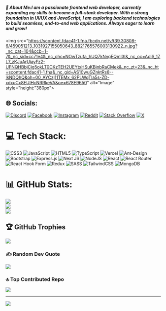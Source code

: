 ##### 💫 About Me:I am a passionate frontend web developer, currently expanding my skills to become a full-stack developer. With a strong foundation in UI/UX and JavaScript, I am exploring backend technologies to build seamless, end-to-end web applications. Always eager to learn and grow!

<img 
  src="https://scontent.fdac41-1.fna.fbcdn.net/v/t39.30808-6/459051213_1031927155050643_8821765576003130922_n.jpg?_nc_cat=104&ccb=1-7&_nc_sid=cc71e4&_nc_ohc=NOwTzufa_hUQ7kNvgEQml3I&_nc_oc=AdiS_1ZL7_zKJuArUiayFz2-UFNQHBbjCig5okLT0CKzTEH2UEYtxHSuKBinbRaCMek&_nc_zt=23&_nc_ht=scontent.fdac41-1.fna&_nc_gid=AS10wuGZnktRs8--lkNDQhQ&oh=00_AYCzj11TEMx_62PLWgTIa5s-ZD-xdxuCx8EUIHcNRRkeVA&oe=678E9650" 
  alt="Image"
  style="height:"380px"><img/>


## 🌐 Socials:
[![Discord](https://img.shields.io/badge/Discord-%237289DA.svg?logo=discord&logoColor=white)](https://discord.gg/https://discord.com/channels/1230196197038227518/1230196197038227521) [![Facebook](https://img.shields.io/badge/Facebook-%231877F2.svg?logo=Facebook&logoColor=white)](https://facebook.com/https://www.facebook.com/TTP2660) [![Instagram](https://img.shields.io/badge/Instagram-%23E4405F.svg?logo=Instagram&logoColor=white)](https://instagram.com/https://www.instagram.com/litonalmamun9118/) [![Reddit](https://img.shields.io/badge/Reddit-%23FF4500.svg?logo=Reddit&logoColor=white)](https://reddit.com/user/https://www.reddit.com/user/Alternative_Word8248/) [![Stack Overflow](https://img.shields.io/badge/-Stackoverflow-FE7A16?logo=stack-overflow&logoColor=white)](https://stackoverflow.com/users/https://stackoverflow.com/users/28629303/liton-ali) [![X](https://img.shields.io/badge/X-black.svg?logo=X&logoColor=white)](https://x.com/https://x.com/MdLiton65961236) 

# 💻 Tech Stack:
![CSS3](https://img.shields.io/badge/css3-%231572B6.svg?style=for-the-badge&logo=css3&logoColor=white) ![JavaScript](https://img.shields.io/badge/javascript-%23323330.svg?style=for-the-badge&logo=javascript&logoColor=%23F7DF1E) ![HTML5](https://img.shields.io/badge/html5-%23E34F26.svg?style=for-the-badge&logo=html5&logoColor=white) ![TypeScript](https://img.shields.io/badge/typescript-%23007ACC.svg?style=for-the-badge&logo=typescript&logoColor=white) ![Vercel](https://img.shields.io/badge/vercel-%23000000.svg?style=for-the-badge&logo=vercel&logoColor=white) ![Ant-Design](https://img.shields.io/badge/-AntDesign-%230170FE?style=for-the-badge&logo=ant-design&logoColor=white) ![Bootstrap](https://img.shields.io/badge/bootstrap-%238511FA.svg?style=for-the-badge&logo=bootstrap&logoColor=white) ![Express.js](https://img.shields.io/badge/express.js-%23404d59.svg?style=for-the-badge&logo=express&logoColor=%2361DAFB) ![Next JS](https://img.shields.io/badge/Next-black?style=for-the-badge&logo=next.js&logoColor=white) ![NodeJS](https://img.shields.io/badge/node.js-6DA55F?style=for-the-badge&logo=node.js&logoColor=white) ![React](https://img.shields.io/badge/react-%2320232a.svg?style=for-the-badge&logo=react&logoColor=%2361DAFB) ![React Router](https://img.shields.io/badge/React_Router-CA4245?style=for-the-badge&logo=react-router&logoColor=white) ![React Hook Form](https://img.shields.io/badge/React%20Hook%20Form-%23EC5990.svg?style=for-the-badge&logo=reacthookform&logoColor=white) ![Redux](https://img.shields.io/badge/redux-%23593d88.svg?style=for-the-badge&logo=redux&logoColor=white) ![SASS](https://img.shields.io/badge/SASS-hotpink.svg?style=for-the-badge&logo=SASS&logoColor=white) ![TailwindCSS](https://img.shields.io/badge/tailwindcss-%2338B2AC.svg?style=for-the-badge&logo=tailwind-css&logoColor=white) ![MongoDB](https://img.shields.io/badge/MongoDB-%234ea94b.svg?style=for-the-badge&logo=mongodb&logoColor=white)
# 📊 GitHub Stats:
![](https://github-readme-stats.vercel.app/api?username=saad-mamun&theme=dark&hide_border=true&include_all_commits=false&count_private=false)<br/>
![](https://github-readme-streak-stats.herokuapp.com/?user=saad-mamun&theme=dark&hide_border=true)<br/>
![](https://github-readme-stats.vercel.app/api/top-langs/?username=saad-mamun&theme=dark&hide_border=true&include_all_commits=false&count_private=false&layout=compact)

## 🏆 GitHub Trophies
![](https://github-profile-trophy.vercel.app/?username=saad-mamun&theme=radical&no-frame=true&no-bg=false&margin-w=4)

### ✍️ Random Dev Quote
![](https://quotes-github-readme.vercel.app/api?type=horizontal&theme=radical)

### 🔝 Top Contributed Repo
![](https://github-contributor-stats.vercel.app/api?username=saad-mamun&limit=5&theme=dark&combine_all_yearly_contributions=true)

---
[![](https://visitcount.itsvg.in/api?id=saad-mamun&icon=0&color=0)](https://visitcount.itsvg.in)

<!-- Proudly created with GPRM ( https://gprm.itsvg.in ) -->

